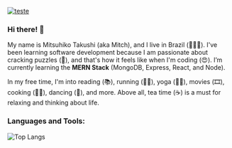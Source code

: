 [![teste](https://user-images.githubusercontent.com/37448340/87267194-5a2c8c80-c49d-11ea-95a5-993860580961.png)](https://www.linkedin.com/in/mitsuhiko/)

### Hi there! 🤩

My name is Mitsuhiko Takushi (aka Mitch), and I live in Brazil (💚💛💙). I've been learning software development because I am passionate about cracking puzzles (🧩), and that's how it feels like when I'm coding (😍). I’m currently learning the <strong>MERN Stack</strong> (MongoDB, Express, React, and Node).

In my free time, I'm into reading (📚), running (🏃‍♂️), yoga (🧘‍♂️), movies (🎞️), cooking (👨‍🍳), dancing (🎵), and more. Above all, tea time (☕) is a must for relaxing and thinking about life. 


### Languages and Tools:

![Top Langs](https://github-readme-stats.vercel.app/api/top-langs/?username=matsuboshi&langs_count=9&theme=radical)


